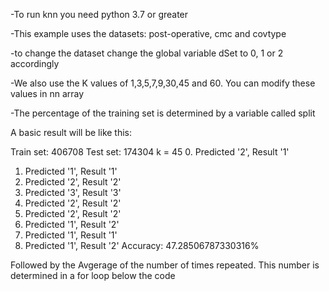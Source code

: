 -To run knn you need python 3.7 or greater

-This example uses the datasets: post-operative, cmc and covtype

-to change the dataset change the global variable dSet to 0, 1 or 2 accordingly

-We also use the K values of 1,3,5,7,9,30,45 and 60. You can modify these values in nn array

-The percentage of the training set is determined by a variable called split

A basic result will be like this:

Train set: 406708
Test set: 174304
k = 45
0. Predicted '2', Result '1'
1. Predicted '1', Result '1'
2. Predicted '2', Result '2'
3. Predicted '3', Result '3'
4. Predicted '2', Result '2'
5. Predicted '2', Result '2'
6. Predicted '1', Result '2'
7. Predicted '1', Result '1'
8. Predicted '1', Result '2'
Accuracy: 47.28506787330316%

Followed by the Avgerage of the number of times repeated. This number is determined in a for loop below the code 